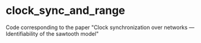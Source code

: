 # clock_sync_and_range
Code corresponding to the paper "Clock synchronization over networks  — Identifiability of the sawtooth model"

